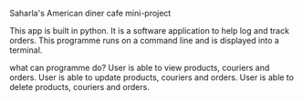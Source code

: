 Saharla's American diner cafe mini-project

This app is built in python. It is a software application to help log
and track orders.
This programme runs on a command line and is displayed into a terminal.

what can programme do?
User is able to view products, couriers and orders.
User is able to update products, couriers and orders.
User is able to delete products, couriers and orders.
